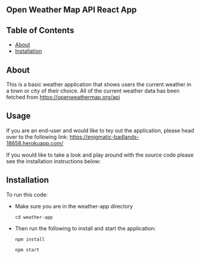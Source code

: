## Open Weather Map API React App

 ## Table of Contents
  <ul>
    <li><a href="#about">About</a></li>
    <li><a href="#installation">Installation</a></li>
  </ul>


## About

This is a basic weather application that shows users the current weather in a town or city of their choice. All of the current weather data has been fetched from https://openweathermap.org/api


## Usage

If you are an end-user and would like to tey out the application, please head over to the following link:
<a target="blank" href="https://enigmatic-badlands-18658.herokuapp.com/">https://enigmatic-badlands-18658.herokuapp.com/</a> 

If you would like to take a look and play around with the source code please see the installation instructions below:

## Installation
To run this code:
* Make sure you are in the weather-app  directory

  ```cd weather-app```

* Then run the following to install and start the application:

   ```npm install```

   ```npm start```
